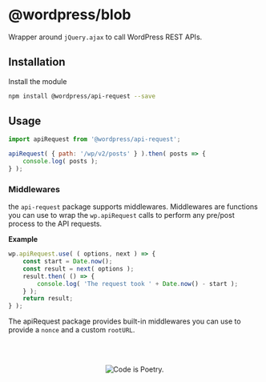 # @wordpress/blob

Wrapper around `jQuery.ajax` to call WordPress REST APIs.

## Installation

Install the module

```bash
npm install @wordpress/api-request --save
```

## Usage

```js
import apiRequest from '@wordpress/api-request';

apiRequest( { path: '/wp/v2/posts' } ).then( posts => {
	console.log( posts );
} );
```

### Middlewares

the `api-request` package supports middlewares. Middlewares are functions you can use to wrap the `wp.apiRequest` calls to perform any pre/post process to the API requests.

**Example**

```js
wp.apiRequest.use( ( options, next ) => {
	const start = Date.now();
	const result = next( options );
	result.then( () => {
		console.log( 'The request took ' + Date.now() - start );
	} );
	return result;
} );
```

The apiRequest package provides built-in middlewares you can use to provide a `nonce` and a custom `rootURL`.

<br/><br/><p align="center"><img src="https://s.w.org/style/images/codeispoetry.png?1" alt="Code is Poetry." /></p>
